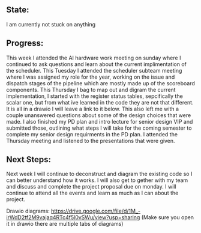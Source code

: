 ## State: 
  I am currently not stuck on anything

## Progress:
  This week I attended the AI hardware work meeting on sunday where I continued to ask questions and learn about the current implimentation of the scheduler.
  This Tuesday I attended the scheduler subteam meeting where I was assigned my role for the year, working on the issue and dispatch stages of the pipeline which
  are mostly made up of the scoreboard components.
  This Thursday I bag to map out and digram the current implementation, I started with the register status tables, sepcifically the scalar one, but from what ive learned
  in the code they are not that different. It is all in a drawio I will leave a link to it below. This also left me with a couple unanswered questions about some of the design choices that were made.
  I also finished my PD plan and intro lecture for senior design VIP and submitted those, outlining what steps I will take for the coming semester to complete my senior design requirments in the PD plan.
  I attended the Thursday meeting and listened to the presentations that were given.

## Next Steps:
  Next week I will continue to deconstruct and diagram the existing code so I can better understand how it works.
  I will also get to gether with my team and discuss and complete the project proposal due on monday.
  I will continue to attend all the events and learn as much as I can about the project. 


Drawio diagrams: 
https://drive.google.com/file/d/1M_-irWdD2tf2M9vajaq4RTc4f5l0vSWu/view?usp=sharing
(Make sure you open it in drawio there are multiple tabs of diagrams)